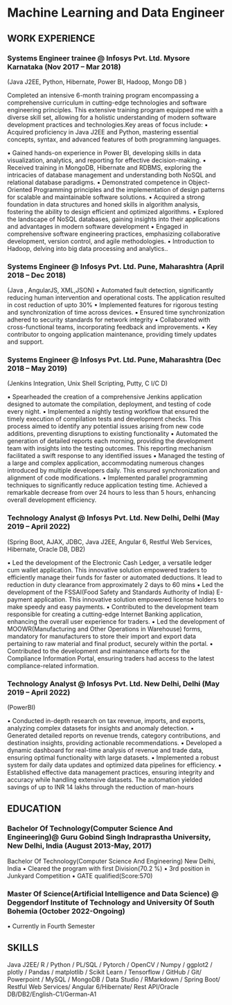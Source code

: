 # Machine Learning and Data Engineer
## WORK EXPERIENCE

### Systems Engineer trainee @ Infosys Pvt. Ltd. Mysore Karnataka (Nov 2017 – Mar 2018)
(Java J2EE, Python, Hibernate, Power BI, Hadoop, Mongo DB )

Completed an intensive 6-month training program encompassing a comprehensive curriculum in cutting-edge
technologies and software engineering principles. This extensive training program equipped me with a diverse
skill set, allowing for a holistic understanding of modern software development practices and technologies.Key
areas of focus include:
▪ Acquired proficiency in Java J2EE and Python, mastering essential concepts, syntax, and advanced features of
both programming languages.

▪ Gained hands-on experience in Power BI, developing skills in data visualization, analytics, and reporting for
effective decision-making.
▪ Received training in MongoDB, Hibernate and RDBMS, exploring the intricacies of database management and
understanding both NoSQL and relational database paradigms.
▪ Demonstrated competence in Object-Oriented Programming principles and the implementation of design
patterns for scalable and maintainable software solutions.
▪ Acquired a strong foundation in data structures and honed skills in algorithm analysis, fostering the ability to
design efficient and optimized algorithms.
▪ Explored the landscape of NoSQL databases, gaining insights into their applications and advantages in modern
software development
▪ Engaged in comprehensive software engineering practices, emphasizing collaborative development, version
control, and agile methodologies.
▪ Introduction to Hadoop, delving into big data processing and analytics..

### Systems Engineer @ Infosys Pvt. Ltd. Pune, Maharashtra (April 2018 – Dec 2018)
(Java , AngularJS, XML,JSON) 
▪ Automated fault detection, significantly reducing human intervention and operational costs. The application
resulted in cost reduction of upto 30%
▪ Implemented features for rigorous testing and synchronization of time across devices.
▪ Ensured time synchronization adhered to security standards for network integrity
▪ Collaborated with cross-functional teams, incorporating feedback and improvements.
▪ Key contributor to ongoing application maintenance, providing timely updates and support.

### Systems Engineer @ Infosys Pvt. Ltd.  Pune, Maharashtra (Dec 2018 – May 2019)
(Jenkins Integration, Unix Shell Scripting, Putty, C I/C D)

▪ Spearheaded the creation of a comprehensive Jenkins application designed to automate the compilation,
deployment, and testing of code every night.
▪ Implemented a nightly testing workflow that ensured the timely execution of compilation tests and development
checks. This process aimed to identify any potential issues arising from new code additions, preventing
disruptions to existing functionality
▪ Automated the generation of detailed reports each morning, providing the development team with insights
into the testing outcomes. This reporting mechanism facilitated a swift response to any identified issues
▪ Managed the testing of a large and complex application, accommodating numerous changes introduced by
multiple developers daily. This ensured synchronization and alignment of code modifications.
▪ Implemented parallel programming techniques to significantly reduce application testing time. Achieved a
remarkable decrease from over 24 hours to less than 5 hours, enhancing overall development efficiency.

### Technology Analyst @ Infosys Pvt. Ltd. New Delhi, Delhi (May 2019 – April 2022) 
(Spring Boot, AJAX, JDBC, Java J2EE, Angular 6, Restful Web Services, Hibernate, Oracle DB, DB2)

▪ Led the development of the Electronic Cash Ledger, a versatile ledger cum wallet application. This innovative
solution empowered traders to efficiently manage their funds for faster or automated deductions. It lead to
reduction in duty clearance from approximately 2 days to 60 mins
▪ Led the development of the FSSAI(Food Safety and Standards Authority of India) E-payment application. This
innovative solution empowered license holders to make speedy and easy payments.
▪ Contributed to the development team responsible for creating a cutting-edge Internet Banking application,
enhancing the overall user experience for traders.
▪ Led the development of MOOWR(Manufacturing and Other Operations in Warehouse) forms, mandatory for
manufacturers to store their import and export data pertaining to raw material and final product, securely within
the portal.
▪ Contributed to the development and maintenance efforts for the Compliance Information Portal, ensuring
traders had access to the latest compliance-related information.

### Technology Analyst @ Infosys Pvt. Ltd. New Delhi, Delhi (May 2019 – April 2022)
(PowerBI)

▪ Conducted in-depth research on tax revenue, imports, and exports, analyzing complex datasets for insights and
anomaly detection.
▪ Generated detailed reports on revenue trends, category contributions, and destination insights, providing
actionable recommendations.
▪ Developed a dynamic dashboard for real-time analysis of revenue and trade data, ensuring optimal functionality
with large datasets.
▪ Implemented a robust system for daily data updates and optimized data pipelines for efficiency.
▪ Established effective data management practices, ensuring integrity and accuracy while handling extensive
datasets. The automation yielded savings of up to INR 14 lakhs through the reduction of man-hours

## EDUCATION

### Bachelor Of Technology(Computer Science And Engineering)@ Guru Gobind Singh Indraprastha University, New Delhi, India (August 2013-May, 2017)
Bachelor Of Technology(Computer Science And Engineering) New Delhi, India
▪ Cleared the program with first Division(70.2 %)
▪ 3rd position in Junkyard Competition
▪ GATE qualified(Score:570)
### Master Of Science(Artificial Intelligence and Data Science) @ Deggendorf Institute of Technology and University Of South Bohemia (October 2022-Ongoing)
▪ Currently in Fourth Semester

## SKILLS
Java J2EE/ R / Python / PL/SQL / Pytorch / OpenCV / Numpy / ggplot2 / plotly / Pandas / matplotlib / Scikit Learn /
Tensorflow / GitHub / Git/ Powerpoint / MySQL / MongoDB / Data Studio / RMarkdown / Spring Boot/ Restful Web
Services/ Angular 6/Hibernate/ Rest API/Oracle DB/DB2/English-C1/German-A1
